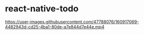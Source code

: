 # react-native-todo



https://user-images.githubusercontent.com/47788076/160917069-4482943d-cd25-4ba1-80de-a7e844d7e44e.mp4

